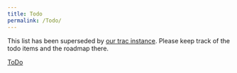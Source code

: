 ```yaml
---
title: Todo
permalink: /Todo/
---
```


This list has been superseded by [our trac instance](http://trac.freesmartphone.org). Please keep track of the todo items and the roadmap there.

[ToDo](/Category:ToDo "wikilink")